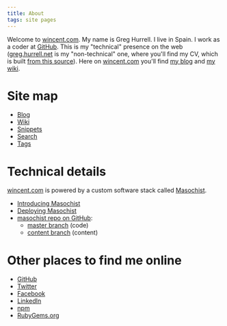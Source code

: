 ```yaml
---
title: About
tags: site pages
---
```


Welcome to [wincent.com](/). My name is Greg Hurrell. I live in Spain. I work as a coder at [GitHub](https://github.com/). This is my "technical" presence on the web ([greg.hurrell.net](http://greg.hurrell.net) is my "non-technical" one, where you'll find my CV, which is built [from this source](https://github.com/wincent/cv)). Here on [wincent.com](/) you'll find [my blog](/blog) and [my wiki](/wiki).

# Site map

-   [Blog](/)
-   [Wiki](/wiki)
-   [Snippets](/snippets)
-   [Search](/search)
-   [Tags](/tags)

# Technical details

[wincent.com](/) is powered by a custom software stack called [Masochist](https://github.com/wincent/masochist).

-   [Introducing Masochist](/blog/masochist)
-   [Deploying Masochist](/blog/deploying-masochist)
-   [masochist repo on GitHub](https://github.com/wincent/masochist):
    -   [master branch](https://github.com/wincent/masochist/tree/master) (code)
    -   [content branch](https://github.com/wincent/masochist/tree/content) (content)

# Other places to find me online

-   [GitHub](https://github.com/wincent)
-   [Twitter](https://twitter.com/wincent)
-   [Facebook](https://facebook.com/glh)
-   [LinkedIn](https://www.linkedin.com/in/greghurrell)
-   [npm](https://www.npmjs.com/~wincent)
-   [RubyGems.org](https://rubygems.org/profiles/wincent)
